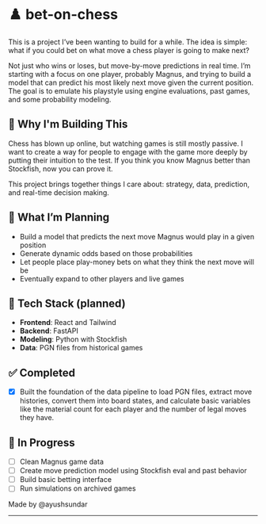 # ♟️ bet-on-chess

This is a project I’ve been wanting to build for a while. The idea is simple: what if you could bet on what move a chess player is going to make next?

Not just who wins or loses, but move-by-move predictions in real time. I’m starting with a focus on one player, probably Magnus, and trying to build a model that can predict his most likely next move given the current position. The goal is to emulate his playstyle using engine evaluations, past games, and some probability modeling.

## 🎯 Why I'm Building This

Chess has blown up online, but watching games is still mostly passive. I want to create a way for people to engage with the game more deeply by putting their intuition to the test. If you think you know Magnus better than Stockfish, now you can prove it.

This project brings together things I care about: strategy, data, prediction, and real-time decision making.

## 🧱 What I’m Planning

- Build a model that predicts the next move Magnus would play in a given position
- Generate dynamic odds based on those probabilities
- Let people place play-money bets on what they think the next move will be
- Eventually expand to other players and live games

## 🔧 Tech Stack (planned)

- **Frontend**: React and Tailwind
- **Backend**: FastAPI
- **Modeling**: Python with Stockfish
- **Data**: PGN files from historical games
  
## ✅ Completed
- [x] Built the foundation of the data pipeline to load PGN files, extract move histories, convert them into board states, and calculate basic variables like the material count for each player and the number of legal moves they have.

## 🚧 In Progress

- [ ] Clean Magnus game data
- [ ] Create move prediction model using Stockfish eval and past behavior
- [ ] Build basic betting interface
- [ ] Run simulations on archived games

Made by @ayushsundar

---
